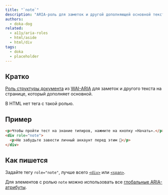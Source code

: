 ```yaml
---
title: "`note`"
description: "ARIA-роль для заметок и другой дополняющей основной текст информации."
authors:
  - doka-dog
related:
  - a11y/aria-roles
  - html/aside
  - html/div
tags:
  - doka
  - placeholder
---
```


## Кратко

[Роль структуры документа](/a11y/aria-roles/) из [WAI-ARIA](/a11y/aria-intro/#specifikaciya) для заметок и другого текста на странице, который дополняет основной.

В HTML нет тега с такой ролью.

## Пример

```html
<p>Чтобы пройти тест на знание типиров, нажмите на кнопку «Начать».</p>
<div role="note">
  <p>Не забудьте завести личный аккаунт перед этим 🙂</p>
</div>
```

## Как пишется

Задайте тегу `role="note"`, лучше всего [`<div>`](/html/div/) или [`<span>`](/html/span/).

Для элементов с ролью `note` можно использовать все [глобальные ARIA-атрибуты](/a11y/aria-attrs/#globalnye-atributy).
